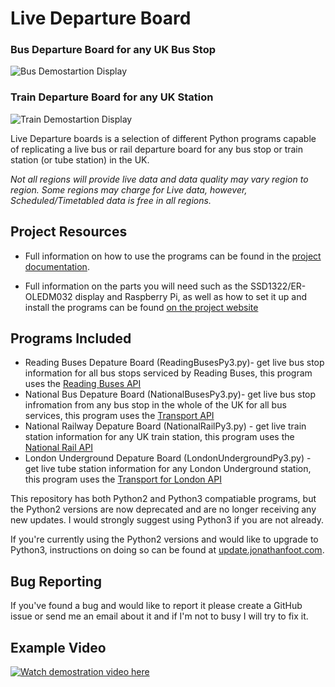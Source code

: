 # Live Departure Board 
### Bus Departure Board for any UK Bus Stop
![Bus Demostartion Display](https://jonathanfoot.com/assets/DemoDisplay.gif)

### Train Departure Board for any UK Station
![Train Demostartion Display](https://jonathanfoot.com/assets/TrainDemoDisplay.gif)


Live Departure boards is a selection of different Python programs capable of replicating a live bus or rail departure board for any bus stop or train station (or tube station) in the UK. 

*Not all regions will provide live data and data quality may vary region to region. Some regions may charge for Live data, however, Scheduled/Timetabled data is free in all regions.*

## Project Resources

* Full information on how to use the programs can be found in the 
[project documentation](https://jonathanfoot.com/Projects/DepartureBoard/). 

* Full information on the parts you will need such as the SSD1322/ER-OLEDM032 display and Raspberry Pi, as well as how to set it up and install the programs can be found 
[on the project website](https://departureboard.jonathanfoot.com/)

## Programs Included

* Reading Buses Depature Board (ReadingBusesPy3.py)- get live bus stop information for all bus stops serviced by Reading Buses, this program uses the [Reading Buses API](http://rtl2.ods-live.co.uk/cms/apiservice)
* National Bus Depature Board (NationalBusesPy3.py)- get live bus stop infromation from any bus stop in the whole of the UK for all bus services, this program uses the [Transport API](http://transportapi.com)
* National Railway Depature Board (NationalRailPy3.py) - get live train station information for any UK train station, this program uses the [National Rail API](http://realtime.nationalrail.co.uk/OpenLDBWSRegistration/)
* London Underground Depature Board (LondonUndergroundPy3.py) - get live tube station information for any London Underground station, this program uses the [Transport for London API](https://api-portal.tfl.gov.uk/signup)

This repository has both Python2 and Python3 compatiable programs, but the Python2 versions are now deprecated and are no longer receiving any new updates. I would strongly suggest using Python3 if you are not already.

If you're currently using the Python2 versions and would like to upgrade to Python3, instructions on doing so can be found at [update.jonathanfoot.com](https://update.jonathanfoot.com/).

## Bug Reporting
If you've found a bug and would like to report it please create a GitHub issue or send me an email about it and if I'm not to busy I will try to fix it.


## Example Video
[![Watch demostration video here](https://img.youtube.com/vi/9egAmw3UAvU/0.jpg)](https://www.youtube.com/watch?v=9egAmw3UAvU)